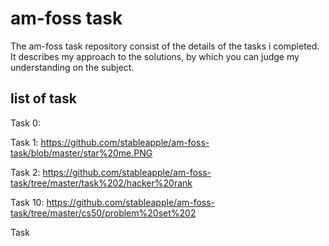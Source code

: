 # am-foss task
The am-foss task repository consist of  the details of the tasks i completed. It describes my approach to the solutions, by which you can judge my understanding on the subject.

## list of task 
Task 0:  

Task 1:   https://github.com/stableapple/am-foss-task/blob/master/star%20me.PNG

Task 2:   https://github.com/stableapple/am-foss-task/tree/master/task%202/hacker%20rank

Task 10:  https://github.com/stableapple/am-foss-task/tree/master/cs50/problem%20set%202

Task 
